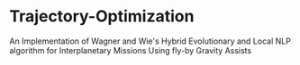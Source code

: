 # Trajectory-Optimization
An Implementation of Wagner and Wie's Hybrid Evolutionary and Local NLP algorithm for Interplanetary Missions Using fly-by Gravity Assists
